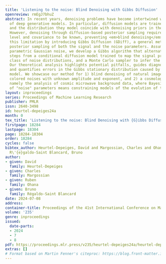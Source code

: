 ```yaml
---
title: 'Listening to the noise: Blind Denoising with Gibbs Diffusion'
openreview: rmEgJ7bhuZ
abstract: In recent years, denoising problems have become intertwined with the development
  of deep generative models. In particular, diffusion models are trained like denoisers,
  and the distribution they model coincide with denoising priors in the Bayesian picture.
  However, denoising through diffusion-based posterior sampling requires the noise
  level and covariance to be known, preventing <em>blind denoising</em>. We overcome
  this limitation by introducing Gibbs Diffusion (GDiff), a general methodology addressing
  posterior sampling of both the signal and the noise parameters. Assuming arbitrary
  parametric Gaussian noise, we develop a Gibbs algorithm that alternates sampling
  steps from a conditional diffusion model trained to map the signal prior to the
  class of noise distributions, and a Monte Carlo sampler to infer the noise parameters.
  Our theoretical analysis highlights potential pitfalls, guides diagnostic usage,
  and quantifies errors in the Gibbs stationary distribution caused by the diffusion
  model. We showcase our method for 1) blind denoising of natural images involving
  colored noises with unknown amplitude and exponent, and 2) a cosmology problem,
  namely the analysis of cosmic microwave background data, where Bayesian inference
  of "noise" parameters means constraining models of the evolution of the Universe.
layout: inproceedings
series: Proceedings of Machine Learning Research
publisher: PMLR
issn: 2640-3498
id: heurtel-depeiges24a
month: 0
tex_title: 'Listening to the noise: Blind Denoising with {G}ibbs Diffusion'
firstpage: 18284
lastpage: 18304
page: 18284-18304
order: 18284
cycles: false
bibtex_author: Heurtel-Depeiges, David and Margossian, Charles and Ohana, Ruben and
  R\'{e}galdo-Saint Blancard, Bruno
author:
- given: David
  family: Heurtel-Depeiges
- given: Charles
  family: Margossian
- given: Ruben
  family: Ohana
- given: Bruno
  family: Régaldo-Saint Blancard
date: 2024-07-08
address:
container-title: Proceedings of the 41st International Conference on Machine Learning
volume: '235'
genre: inproceedings
issued:
  date-parts:
  - 2024
  - 7
  - 8
pdf: https://proceedings.mlr.press/v235/heurtel-depeiges24a/heurtel-depeiges24a.pdf
extras: []
# Format based on Martin Fenner's citeproc: https://blog.front-matter.io/posts/citeproc-yaml-for-bibliographies/
---
```

